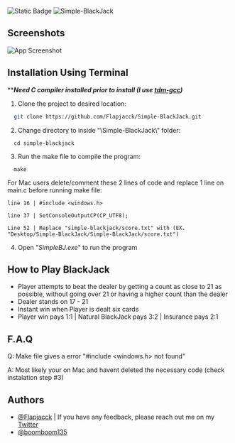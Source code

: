 ![Static Badge](https://img.shields.io/badge/License-MIT-green)
![Simple-BlackJack](https://socialify.git.ci/Flapjacck/Simple-BlackJack/image?description=1&descriptionEditable=Game%20of%20Blackjack%20made%20in%20the%20C%20programming%20language.%20Created%20to%20deepen%20my%20understanding%20of%20the%20C%20language%20and%20git.&language=1&name=1&pattern=Plus&stargazers=1&theme=Dark)



## Screenshots

![App Screenshot](https://i.imgur.com/jHoLb1J.png)


## Installation Using Terminal

*****Need C compiler installed prior to install (I use [tdm-gcc](https://jmeubank.github.io/tdm-gcc/))***

1. Clone the project to desired location:
```bash
  git clone https://github.com/Flapjacck/Simple-BlackJack.git
```

2. Change directory to inside "\Simple-BlackJack\\" folder:
```
  cd simple-blackjack
```

3. Run the make file to compile the program:
```
  make
```
For Mac users delete/comment these 2 lines of code and replace 1 line on main.c before running make file:
```
line 16 | #include <windows.h>
```
```
line 37 | SetConsoleOutputCP(CP_UTF8);
```
```
Line 52 | Replace "simple-blackjack/score.txt" with (EX. "Desktop/Simple-BlackJack/Simple-BlackJack/score.txt")
```
4. Open "*SimpleBJ.exe*" to run the program

## How to Play BlackJack

- Player attempts to beat the dealer by getting a count as close to 21 as possible, without going over 21 or having a higher count than the dealer
- Dealer stands on 17 - 21
- Instant win when Player is dealt six cards
- Player win pays 1:1 | Natural BlackJack pays 3:2 | Insurance pays 2:1

## F.A.Q

Q: Make file gives a error "#include <windows.h> not found"

A: Most likely your on Mac and havent deleted the necessary code (check instalation step #3)

   
## Authors

- [@Flapjacck](https://www.github.com/Flapjacck) | If you have any feedback, please reach out me on my [Twitter](https://x.com/SpennGK)
- [@boomboom135](https://www.github.com/boomboom135)
